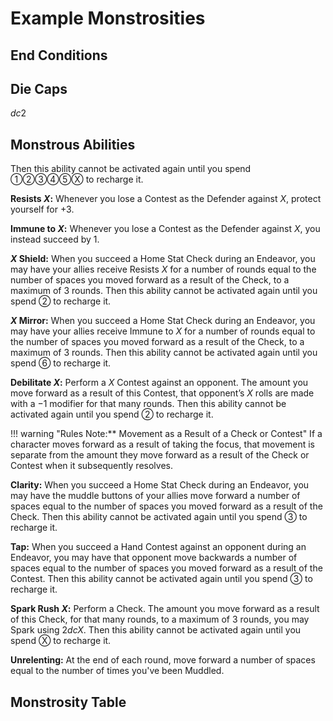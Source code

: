 # Example Monstrosities

## End Conditions

## Die Caps

$dc2$

## Monstrous Abilities

Then this ability cannot be activated again until you spend ①②③④⑤Ⓧ to recharge it.

**Resists $X$:** Whenever you lose a Contest as the Defender against $X$, protect yourself for $+3$.

**Immune to $X$:** Whenever you lose a Contest as the Defender against $X$, you instead succeed by $1$.

**$X$ Shield:** When you succeed a Home Stat Check during an Endeavor, you may have your allies receive Resists $X$ for a number of rounds equal to the number of spaces you moved forward as a result of the Check, to a maximum of $3$ rounds. Then this ability cannot be activated again until you spend ② to recharge it.

**$X$ Mirror:** When you succeed a Home Stat Check during an Endeavor, you may have your allies receive Immune to $X$ for a number of rounds equal to the number of spaces you moved forward as a result of the Check, to a maximum of $3$ rounds. Then this ability cannot be activated again until you spend ⑥ to recharge it.

**Debilitate $X$:** Perform a $X$ Contest against an opponent. The amount you move forward as a result of this Contest, that opponent’s $X$ rolls are made with a $-1$ modifier for that many rounds. Then this ability cannot be activated again until you spend ② to recharge it.

!!! warning "Rules Note:** Movement as a Result of a Check or Contest"
    If a character moves forward as a result of taking the focus, that movement is separate from the amount they move forward as a result of the Check or Contest when it subsequently resolves.

**Clarity:** When you succeed a Home Stat Check during an Endeavor, you may have the muddle buttons of your allies move forward a number of spaces equal to the number of spaces you moved forward as a result of the Check. Then this ability cannot be activated again until you spend ③ to recharge it.

**Tap:** When you succeed a Hand Contest against an opponent during an Endeavor, you may have that opponent move backwards a number of spaces equal to the number of spaces you moved forward as a result of the Contest. Then this ability cannot be activated again until you spend ③ to recharge it.

**Spark Rush $X$:** Perform a Check. The amount you move forward as a result of this Check, for that many rounds, to a maximum of $3$ rounds, you may Spark using $2dcX$. Then this ability cannot be activated again until you spend Ⓧ to recharge it.

**Unrelenting:** At the end of each round, move forward a number of spaces equal to the number of times you've been Muddled.

## Monstrosity Table
